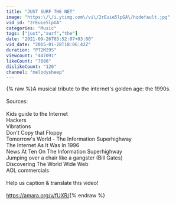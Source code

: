 ```yaml
---
title: "JUST SURF THE NET"
image: "https:\/\/i.ytimg.com\/vi\/2rEuie5lpGA\/hqdefault.jpg"
vid_id: "2rEuie5lpGA"
categories: "Music"
tags: ["just","surf","the"]
date: "2021-09-26T03:52:07+03:00"
vid_date: "2015-01-28T18:06:42Z"
duration: "PT2M29S"
viewcount: "447091"
likeCount: "7686"
dislikeCount: "126"
channel: "melodysheep"
---
```

{% raw %}A musical tribute to the internet's golden age: the 1990s. <br /><br />Sources:<br /><br />Kids guide to the Internet<br />Hackers<br />Vibrations<br />Don't Copy that Floppy<br />Tomorrow's World - The Information Superhighway<br />The Internet As It Was In 1996<br />News At Ten On The Information Superhighway<br />Jumping over a chair like a gangster (Bill Gates)<br />Discovering The World Wide Web<br />AOL commercials<br /><br />Help us caption &amp; translate this video!<br /><br /><a rel="nofollow" target="blank" href="https://amara.org/v/fUXR/">https://amara.org/v/fUXR/</a>{% endraw %}
